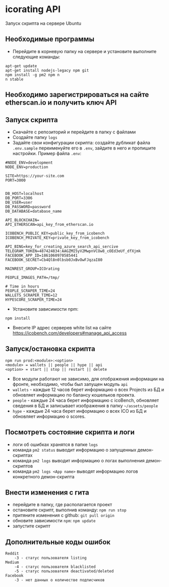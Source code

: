 # icorating API
Запуск скрипта на сервере Ubuntu

## Необходимые программы
- Перейдите в корневую папку на сервере и установите выполните следующие команды:
```
apt-get update
apt-get install nodejs-legacy npm git
npm install -g pm2 npm n
n stable
```

## Необходимо зарегистрироваться на сайте etherscan.io и получить ключ API

## Запуск скрипта
- Скачайте с репозиторий и перейдите в папку с файлами
- Создайте папку `logs`
- Задайте свои конфигурации скрипта: создайте дубликат файла `.env.sample` переименуйте его в `.env`, зайдите в него и пропишите настройки. Пример файла `.env`:
```
#NODE_ENV=development
NODE_ENV=production

SITE=https://your-site.com
PORT=3000


DB_HOST=localhost
DB_PORT=3306
DB_USER=user
DB_PASSWORD=password
DB_DATABASE=database_name

API_BLOCKCHAIN=
API_ETHERSCAN=api_key_from_etherscan.io

ICOBENCH_PUBLIC_KEY=public_key_from_icobench
ICOBENCH_PRIVATE_KEY=private_key_from_icobench

API_BING=key_for_creating_azure_search_api_sercive
TELEGRAM_TOKEN=487424834:AAGZMI5yV2MwpnVCOw8_cOEd3eUf_dfXjmk
FACEBOOK_APP_ID=1861060970585441
FACEBOOK_SECRET=Cb4Ql8n0lbsb0JxBvOwFJqzaI80

MAINREST_GROUP=ICOrating

PEOPLE_IMAGES_PATH=/tmp/

# Time in hours
PEOPLE_SCRAPER_TIME=24
WALLETS_SCRAPER_TIME=12
HYPESCORE_SCRAPER_TIME=24
```
- Установите зависимости npm:
```
npm install
```
- Внесите IP адрес серверев white list на сайте https://icobench.com/developers#manage_api_access

## Запуск/остановка скрипта
```
npm run prod:<module>:<option>
<module> = wallets || people || hype || api
<option> = start || stop || restart || delete
```
- Все модули работают не зависимо, для отображения информации на фронте, необходимо, чтобы был запущен модуль `api`
- `wallets` - каждые 12 часов берет информацию о всех Projects из БД и обновляет информацию по балансу кошельков проекта.
- `people` - каждые 24 часа берет информацию с icoBench, обновляет сведения в БД и записывает изображения в папку `~/assets/people`
- `hype` - каждые 24 часа берет информацию о всех ICO из БД и обновляет информацию о scores.

## Посмотреть состояние скрипта и логи
- логи об ошибках хранятся в папке `logs`
- команда `pm2 status` выводит информацию о запущенных демон-скриптах
- команда `pm2 logs` выводит информацию о логах выполнения демон-скриптов
- команда `pm2 logs <App name>` выводят информацию логов конкретного демон-скрипта

## Внести изменения с гита
- перейдите в папку, где располагается проект
- остановите скрипт, выполнив команду: `npm run stop`
- притяните изменения с github: `git pull origin`
- обновите зависимости `npm`: `npm update`
- запустите скрипт

## Дополнительные коды ошибок
    Reddit
        -3 - статус пользователя listing
    Medium
        -4 - статус пользователя blacklisted
        -5 - статус пользователя deactivated/deleted
    Facebook
        -3 - нет данных о количестве подписчиков